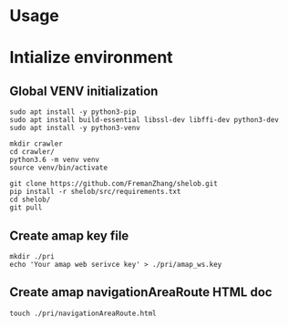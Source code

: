 # Usage
# Intialize environment

## Global VENV initialization

    sudo apt install -y python3-pip
    sudo apt install build-essential libssl-dev libffi-dev python3-dev
    sudo apt install -y python3-venv

    mkdir crawler
    cd crawler/
    python3.6 -m venv venv
    source venv/bin/activate
    
    git clone https://github.com/FremanZhang/shelob.git
    pip install -r shelob/src/requirements.txt
    cd shelob/
    git pull

## Create amap key file

    mkdir ./pri
    echo 'Your amap web serivce key' > ./pri/amap_ws.key

## Create amap navigationAreaRoute HTML doc
    
    touch ./pri/navigationAreaRoute.html
